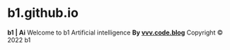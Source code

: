 # b1.github.io
**b1 | Ai**
Welcome to b1
Artificial intelligence
**By [vvv.code.blog](https://vvv.code.blog/)**
Copyright © 2022 b1
